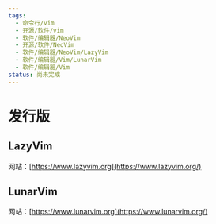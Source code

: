```yaml
---
tags:
  - 命令行/vim
  - 开源/软件/vim
  - 软件/编辑器/NeoVim
  - 开源/软件/NeoVim
  - 软件/编辑器/NeoVim/LazyVim
  - 软件/编辑器/Vim/LunarVim
  - 软件/编辑器/Vim
status: 尚未完成
---
```

# 发行版

## LazyVim

网站：[https://www.lazyvim.org](https://www.lazyvim.org/)

## LunarVim

网站：[https://www.lunarvim.org](https://www.lunarvim.org/)

